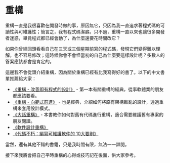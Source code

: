 # 重構

重構一直是我很喜歡在開發時做的事，原因無它，只因為我一直追求著程式碼的可讀性與可維護性；簡言之，我有程式碼潔癖。只不過，重構一直以來也讓很多開發者迷惑，畢竟程式都已經會動了，為什麼還要花時間改它？

如果你曾經回頭看看自己在三天或三個星期前寫的程式碼，發現它們變得難以理解，也不容易修改；這時候你會不會怪當初的自己為什麼要這樣設計呢？多數人的答案應該都會是肯定的。

這邊我不會從頭介紹重構，因為關於重構已經有比我寫得好的書了。以下的中文書單推薦給大家：

* [《重構 - 改善即有程式的設計》](https://www.tenlong.com.tw/items/9861547533?item_id=45657) - 第一本有關重構的經典，從事軟體業的朋友都應該要看。
* [《重構 - 向範式前進》](https://www.tenlong.com.tw/items/9861814027?item_id=43225) - 也是經典，介紹如何將原有架構雜亂的設計，透過重構來套用設計模式。
* [《大話重構》](https://www.tenlong.com.tw/items/9864340468?item_id=1007025) - 本書教你如何對舊有代碼進行重構，適合需要維護舊有專案的朋友閱讀。
* [《軟件設計重構》](https://www.tenlong.com.tw/items/7115431248?item_id=1023587)
* [《代碼不朽：編寫可維護軟件的 10大要則》](https://www.tenlong.com.tw/items/7121297043?item_id=1024220)

當然，還有其他不錯的書籍，只是我時間有限，無法一一詳閱。

接下來我將會把自己平時重構的心得或技巧記在後面，供大家參考。

